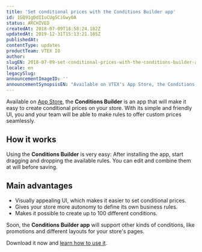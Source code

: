 ```yaml
---
title: 'Set conditional prices with the Conditions Builder app'
id: 1GQ91gDdIIuCUgSCiGwy0A
status: ARCHIVED
createdAt: 2018-07-09T18:58:24.182Z
updatedAt: 2019-12-31T15:13:21.185Z
publishedAt: 
contentType: updates
productTeam: VTEX IO
author: 
slugEN: 2018-07-09-set-conditional-prices-with-the-conditions-builder-app
locale: en
legacySlug: 
announcementImageID: ''
announcementSynopsisEN: "Available on VTEX's App Store, the Conditions Builder makes it easier to make conditional prices."
---
```


Available on [App Store](https://apps.vtex.com/), the __Conditions Builder__ is an app that will make it easy to create conditional prices on your store. With its simple and friendly UI, you and your team will be able to make rules to offer custom prices seamlessly.

## How it works
Using the __Conditions Builder__ is very easy: After installing the app, start dragging and dropping the available rules. You can edit and combine them at will before saving.

## Main advantages
- Visually appealing UI, which makes it easier to set conditional prices.
- Gives your store more autonomy to define its own business rules.
- Makes it possible to create up to 100 different conditions.

Soon, the __Conditions Builder app__ will support other kinds of conditions, like promotions and different layouts for your store's pages.

Download it now and [learn how to use it](/en/tutorial/how-to-use-conditions-builder-app).
